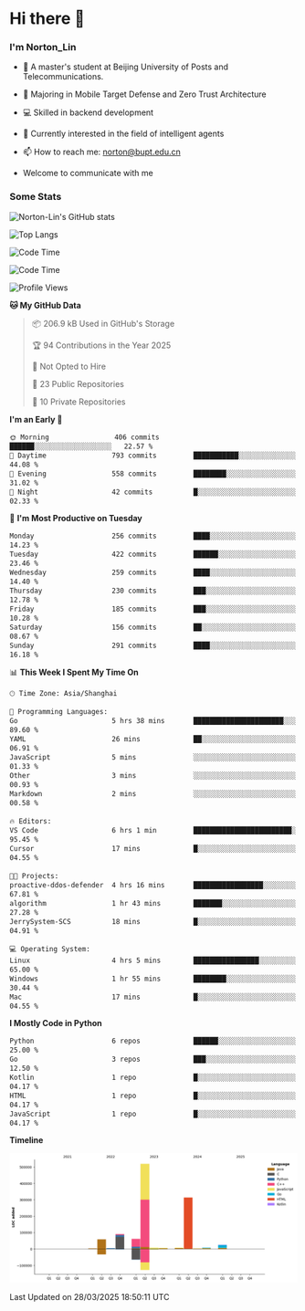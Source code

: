 
# Hi there 👋

### I'm Norton_Lin
- 🏫 A master's student at Beijing University of Posts and Telecommunications.
- 🌱 Majoring in Mobile Target Defense and Zero Trust Architecture
- 💻 Skilled in backend development
- 🤖 Currently interested in the field of intelligent agents
- 📫 How to reach me: [norton@bupt.edu.cn](mailto:norton@bupt.edu.cn)

- Welcome to communicate with me

### Some Stats
![Norton-Lin's GitHub stats](https://github-readme-stats.vercel.app/api?username=Norton-Lin&count_private=true&show_icons=true&theme=radical)

![Top Langs](https://github-readme-stats.vercel.app/api/top-langs/?username=Norton-Lin&langs_count=10&layout=compact)

![Code Time](https://github-readme-stats.vercel.app/api/wakatime?username=Norton_Lin)

<!--START_SECTION:waka-->
![Code Time](http://img.shields.io/badge/Code%20Time-932%20hrs%2031%20mins-blue)

![Profile Views](http://img.shields.io/badge/Profile%20Views-3-blue)

**🐱 My GitHub Data** 

> 📦 206.9 kB Used in GitHub's Storage 
 > 
> 🏆 94 Contributions in the Year 2025
 > 
> 🚫 Not Opted to Hire
 > 
> 📜 23 Public Repositories 
 > 
> 🔑 10 Private Repositories 
 > 
**I'm an Early 🐤** 

```text
🌞 Morning                406 commits         ██████░░░░░░░░░░░░░░░░░░░   22.57 % 
🌆 Daytime                793 commits         ███████████░░░░░░░░░░░░░░   44.08 % 
🌃 Evening                558 commits         ████████░░░░░░░░░░░░░░░░░   31.02 % 
🌙 Night                  42 commits          █░░░░░░░░░░░░░░░░░░░░░░░░   02.33 % 
```
📅 **I'm Most Productive on Tuesday** 

```text
Monday                   256 commits         ████░░░░░░░░░░░░░░░░░░░░░   14.23 % 
Tuesday                  422 commits         ██████░░░░░░░░░░░░░░░░░░░   23.46 % 
Wednesday                259 commits         ████░░░░░░░░░░░░░░░░░░░░░   14.40 % 
Thursday                 230 commits         ███░░░░░░░░░░░░░░░░░░░░░░   12.78 % 
Friday                   185 commits         ███░░░░░░░░░░░░░░░░░░░░░░   10.28 % 
Saturday                 156 commits         ██░░░░░░░░░░░░░░░░░░░░░░░   08.67 % 
Sunday                   291 commits         ████░░░░░░░░░░░░░░░░░░░░░   16.18 % 
```


📊 **This Week I Spent My Time On** 

```text
🕑︎ Time Zone: Asia/Shanghai

💬 Programming Languages: 
Go                       5 hrs 38 mins       ██████████████████████░░░   89.60 % 
YAML                     26 mins             ██░░░░░░░░░░░░░░░░░░░░░░░   06.91 % 
JavaScript               5 mins              ░░░░░░░░░░░░░░░░░░░░░░░░░   01.33 % 
Other                    3 mins              ░░░░░░░░░░░░░░░░░░░░░░░░░   00.93 % 
Markdown                 2 mins              ░░░░░░░░░░░░░░░░░░░░░░░░░   00.58 % 

🔥 Editors: 
VS Code                  6 hrs 1 min         ████████████████████████░   95.45 % 
Cursor                   17 mins             █░░░░░░░░░░░░░░░░░░░░░░░░   04.55 % 

🐱‍💻 Projects: 
proactive-ddos-defender  4 hrs 16 mins       █████████████████░░░░░░░░   67.81 % 
algorithm                1 hr 43 mins        ███████░░░░░░░░░░░░░░░░░░   27.28 % 
JerrySystem-SCS          18 mins             █░░░░░░░░░░░░░░░░░░░░░░░░   04.91 % 

💻 Operating System: 
Linux                    4 hrs 5 mins        ████████████████░░░░░░░░░   65.00 % 
Windows                  1 hr 55 mins        ████████░░░░░░░░░░░░░░░░░   30.44 % 
Mac                      17 mins             █░░░░░░░░░░░░░░░░░░░░░░░░   04.55 % 
```

**I Mostly Code in Python** 

```text
Python                   6 repos             ██████░░░░░░░░░░░░░░░░░░░   25.00 % 
Go                       3 repos             ███░░░░░░░░░░░░░░░░░░░░░░   12.50 % 
Kotlin                   1 repo              █░░░░░░░░░░░░░░░░░░░░░░░░   04.17 % 
HTML                     1 repo              █░░░░░░░░░░░░░░░░░░░░░░░░   04.17 % 
JavaScript               1 repo              █░░░░░░░░░░░░░░░░░░░░░░░░   04.17 % 
```



**Timeline**

![Lines of Code chart](https://raw.githubusercontent.com/Norton-Lin/Norton-Lin/main/assets/bar_graph.png)


 Last Updated on 28/03/2025 18:50:11 UTC
<!--END_SECTION:waka-->
